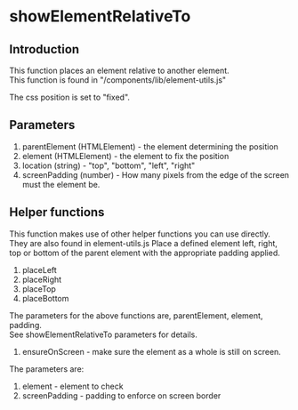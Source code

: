 # showElementRelativeTo

## Introduction 
This function places an element relative to another element.  
This function is found in "/components/lib/element-utils.js"  

The css position is set to "fixed".

## Parameters

1. parentElement (HTMLElement) - the element determining the position
1. element (HTMLElement) - the element to fix the position
1. location (string) - "top", "bottom", "left", "right"
1. screenPadding (number) - How many pixels from the edge of the screen must the element be.

## Helper functions

This function makes use of other helper functions you can use directly.  
They are also found in element-utils.js
Place a defined element left, right, top or bottom of the parent element with the appropriate padding applied.

1. placeLeft
1. placeRight
1. placeTop
1. placeBottom
   
The parameters for the above functions are, parentElement, element, padding.  
See showElementRelativeTo parameters for details.   

1. ensureOnScreen - make sure the element as a whole is still on screen.

The parameters are:

1. element - element to check
1. screenPadding - padding to enforce on screen border
